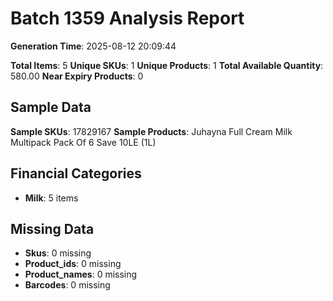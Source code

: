 # Batch 1359 Analysis Report

**Generation Time**: 2025-08-12 20:09:44

**Total Items**: 5
**Unique SKUs**: 1
**Unique Products**: 1
**Total Available Quantity**: 580.00
**Near Expiry Products**: 0

## Sample Data
**Sample SKUs**: 17829167
**Sample Products**: Juhayna Full Cream Milk Multipack Pack Of 6 Save 10LE (1L)

## Financial Categories
- **Milk**: 5 items

## Missing Data
- **Skus**: 0 missing
- **Product_ids**: 0 missing
- **Product_names**: 0 missing
- **Barcodes**: 0 missing
